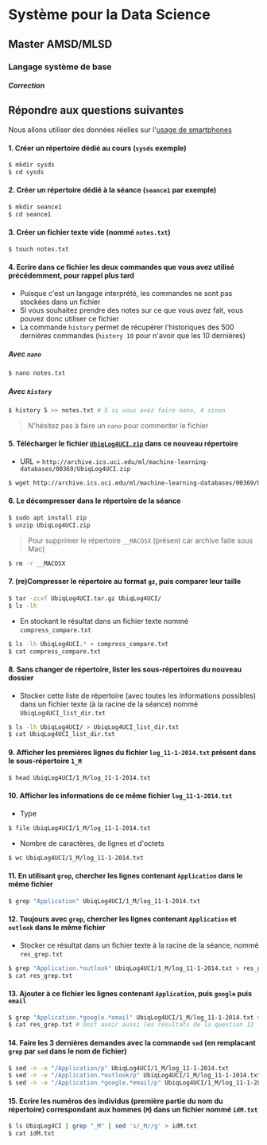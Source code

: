 # Système pour la Data Science

## Master AMSD/MLSD

### Langage système de base

#### *Correction*


## Répondre aux questions suivantes

Nous allons utiliser des données réelles sur l'[usage de smartphones](http://archive.ics.uci.edu/ml/datasets/UbiqLog+%28smartphone+lifelogging%29)

#### 1. Créer un répertoire dédié au cours (`sysds` exemple)

```bash
$ mkdir sysds
$ cd sysds
```

#### 2. Créer un répertoire dédié à la séance (`seance1` par exemple)

```bash
$ mkdir seance1
$ cd seance1
```

#### 3. Créer un fichier texte vide (nommé `notes.txt`)

```bash
$ touch notes.txt
```

#### 4. Ecrire dans ce fichier les deux commandes que vous avez utilisé précédemment, pour rappel plus tard

- Puisque c'est un langage interprété, les commandes ne sont pas stockées dans un fichier
- Si vous souhaitez prendre des notes sur ce que vous avez fait, vous pouvez donc utiliser ce fichier
- La commande `history` permet de récupérer l'historiques des 500 dernières commandes (`history 10` pour n'avoir que les 10 dernières)

##### Avec `nano`

```bash
$ nano notes.txt
```

##### Avec `history`

```bash
$ history 5 >> notes.txt # 5 si vous avez faire nano, 4 sinon
```

> N'hésitez pas à faire un `nano` pour commenter le fichier

#### 5. Télécharger le fichier [`UbiqLog4UCI.zip`](http://archive.ics.uci.edu/ml/machine-learning-databases/00369/UbiqLog4UCI.zip) dans ce nouveau répertoire

- URL = `http://archive.ics.uci.edu/ml/machine-learning-databases/00369/UbiqLog4UCI.zip`

```bash
$ wget http://archive.ics.uci.edu/ml/machine-learning-databases/00369/UbiqLog4UCI.zip
```

#### 6. Le décompresser dans le répertoire de la séance

```bash
$ sudo apt install zip
$ unzip UbiqLog4UCI.zip
```

> Pour supprimer le répertoire `__MACOSX` (présent car archive faite sous Mac)

```bash
$ rm -r __MACOSX
```

#### 7. (re)Compresser le répertoire au format `gz`, puis comparer leur taille 

```bash
$ tar -zcvf UbiqLog4UCI.tar.gz UbiqLog4UCI/
$ ls -lh
```
- En stockant le résultat dans un fichier texte nommé `compress_compare.txt`

```bash
$ ls -lh UbiqLog4UCI.* > compress_compare.txt
$ cat compress_compare.txt
```

#### 8. Sans changer de répertoire, lister les sous-répertoires du nouveau dossier

- Stocker cette liste de répertoire (avec toutes les informations possibles) dans un fichier texte (à la racine de la séance) nommé `UbiqLog4UCI_list_dir.txt`

```bash
$ ls -lh UbiqLog4UCI/ > UbiqLog4UCI_list_dir.txt
$ cat UbiqLog4UCI_list_dir.txt
```

#### 9. Afficher les premières lignes du fichier `log_11-1-2014.txt` présent dans le sous-répertoire `1_M`

```bash
$ head UbiqLog4UCI/1_M/log_11-1-2014.txt
```

#### 10. Afficher les informations de ce même fichier `log_11-1-2014.txt`

- Type

```bash
$ file UbiqLog4UCI/1_M/log_11-1-2014.txt
```

- Nombre de caractères, de lignes et d'octets

```bash
$ wc UbiqLog4UCI/1_M/log_11-1-2014.txt 
```

#### 11. En utilisant `grep`, chercher les lignes contenant `Application` dans le même fichier 

```bash
$ grep "Application" UbiqLog4UCI/1_M/log_11-1-2014.txt 
```

#### 12. Toujours avec `grep`, chercher les lignes contenant `Application` et `outlook` dans le même fichier

- Stocker ce résultat dans un fichier texte à la racine de la séance, nommé `res_grep.txt`

```bash
$ grep "Application.*outlook" UbiqLog4UCI/1_M/log_11-1-2014.txt > res_grep.txt
$ cat res_grep.txt
```

#### 13. Ajouter à ce fichier les lignes contenant `Application`, puis `google` puis `email`

```bash
$ grep "Application.*google.*email" UbiqLog4UCI/1_M/log_11-1-2014.txt >> res_grep.txt
$ cat res_grep.txt # Doit avoir aussi les résultats de la question 12
```

#### 14. Faire les 3 dernières demandes avec la commande `sed` (en remplacant `grep` par `sed` dans le nom de fichier)

```bash
$ sed -n -e "/Application/p" UbiqLog4UCI/1_M/log_11-1-2014.txt 
$ sed -n -e "/Application.*outlook/p" UbiqLog4UCI/1_M/log_11-1-2014.txt > res_sed.txt
$ sed -n -e "/Application.*google.*email/p" UbiqLog4UCI/1_M/log_11-1-2014.txt >> res_sed.txt
```

#### 15. Ecrire les numéros des individus (première partie du nom du répertoire) correspondant aux hommes (`M`) dans un fichier nommé `idM.txt`

```bash
$ ls UbiqLog4CI | grep "_M" | sed 's/_M//g' > idM.txt
$ cat idM.txt
```

